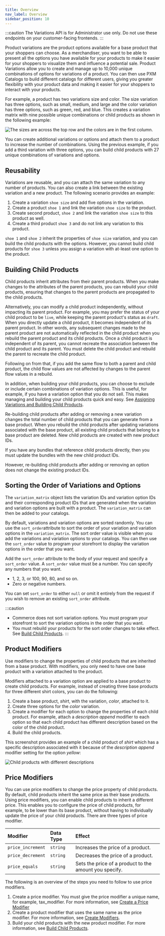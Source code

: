 ```yaml
---
title: Overview
nav_label: Overview
sidebar_position: 10
---
```


:::caution
The Variations API is for Administrator use only. Do not use these endpoints on your customer-facing frontends.
:::

Product variations are the product options available for a base product that your shoppers can choose. As a merchandiser, you want to be able to present all the options you have available for your products to make it easier for your shoppers to visualize them and influence a potential sale. Product Variations allow you to create and manage up to 10,000 unique combinations of options for variations of a product. You can then use PXM Catalogs to build different catalogs for different users, giving you greater flexibility with your product data and making it easier for your shoppers to interact with your products. 

For example, a product has two variations size and color. The size variation has three options, such as small, medium, and large and the color variation has three options, such as green, red, and blue. This creates a variation matrix with nine possible unique combinations or child products as shown in the following example:

![The sizes are across the top row and the colors are in the first column.](/assets/product-variations-1.png)

You can create additional variations or options and attach them to a product to increase the number of combinations. Using the previous example, if you add a third variation with three options, you can build child products with 27 unique combinations of variations and options.

## Reusability

Variations are reusable, and you can attach the same variation to any number of products. You can also create a link between the existing variation and a new product. The following scenario provides an example:

1. Create a variation `shoe size` and add five options in the variation.
1. Create a product `shoe 1` and link the variation `shoe size` to the product.
1. Create second product, `shoe 2` and link the variation `shoe size` to this product as well.
1. Create a third product `shoe 3` and do not link any variation to this product.

`shoe 1` and `shoe 2` inherit the properties of `shoe size` variation, and you can build the child products with the options. However, you cannot build child products for `shoe 3` unless you assign a variation with at-least one option to the product.

## Building Child Products

Child products inherit attributes from their parent products. When you make changes to the attributes of the parent products, you can rebuild your child products, ensuring that changes to the parent products are propagated to the child products.

Alternatively, you can modify a child product independently, without impacting its parent product. For example, you may prefer the status of your child product to be `live`, while keeping the parent product's status as `draft`. When you directly update a child product, it becomes independent of its parent product. In other words, any subsequent changes made to the parent product are not automatically reflected in the child product when you rebuild the parent product and its child products. Once a child product is independent of its parent, you cannot recreate the association between the child product and its parent. You must delete the child product and rebuild the parent to recreate the child product.

Following on from that, if you add the same flow to both a parent and child product, the child flow values are not affected by changes to the parent flow values in a rebuild.

In addition, when building your child products, you can choose to exclude or include certain combinations of variation options. This is useful, for example, if you have a variation option that you do not sell. This makes managing and building your child products quick and easy. See [Assigning Variations and Building Child Products](/docs/commerce-manager/product-experience-manager/variations/assign-variations-build-child-products).

Re-building child products after adding or removing a new variation changes the total number of child products that you can generate from a base product. When you rebuild the child products after updating variations associated with the base product, all existing child products that belong to a base product are deleted. New child products are created with new product IDs. 

If you have any bundles that reference child products directly, then you must update the bundles with the new child product IDs.

However, re-building child products after adding or removing an option does not change the existing product IDs.

## Sorting the Order of Variations and Options

The `variation_matrix` object lists the variation IDs and variation option IDs and their corresponding product IDs that are generated when the variation and variation options are built with a product. The `variation_matrix` can then be added to your catalogs.

By default, variations and variation options are sorted randomly. You can use the `sort_order`attribute to sort the order of your variation and variation options in the `variation_matrix`. The sort order value is visible when you add the variations and variation options to your catalogs. You can then use the `sort_order` value to program your storefront to display the variation options in the order that you want.

Add the `sort_order` attribute to the body of your request and specify a `sort_order` value. A `sort_order` value must be a number. You can specify any numbers that you want.

- 1, 2, 3, or 100, 90, 80, and so on.
- Zero or negative numbers.

You can set `sort_order` to either `null` or omit it entirely from the request if you wish to remove an existing `sort_order` attribute.

:::caution
- Commerce does not sort variation options. You must program your storefront to sort the variation options in the order that you want.
- You must rebuild your products for the sort order changes to take effect. See [Build Child Products](/docs/pxm/products/pxm-product-variations/child-products-api/build-child-products).
:::

## Product Modifiers

Use modifiers to change the properties of child products that are inherited from a base product. With modifiers, you only need to have one base product with a variation attached to the product.

Modifiers attached to a variation option are applied to a base product to create child products. For example, instead of creating three base products for three different shirt colors, you can do the following:

1. Create a base product, *shirt*, with the variation, *color*, attached to it.
1. Create three options for the *color* variation.
1. Create a modifier for each option to change the properties of each child product. For example, attach a *description append* modifier to each option so that each child product has different description based on the color of the child product.
1. Build the child products.

This screenshot provides an example of a child product of *shirt* which has a specific description associated with it because of the *description append* modifier setting for the option *yellow*:

![Child products with different descriptions](/assets/modifier-description-append.png)

## Price Modifiers

You can use price modifiers to change the price property of child products. By default, child products inherit the same price as their base products. Using price modifiers, you can enable child products to inherit a different price. This enables you to configure the price of child products, for example, to be lower than its base product, without having to individually update the price of your child products. There are three types of price modifier.

Modifier | Data Type | Effect |
| :--- | :--- | :--- |
| `price_increment` | `string` | Increases the price of a product. |
| `price_decrement` | `string` | Decreases the price of a product. |
| `price_equals` | `string` | Sets the price of a product to the amount you specify. |

The following is an overview of the steps you need to follow to use price modifiers.

1. Create a price modifier. You must give the price modifier a unique name, for example, tax_modifier. For more information, see [Create a Price Modifier](/docs/pxm/pricebooks/pxm-pricebooks-modifiers/create-a-price-modifier)
1. Create a product modifier that uses the same name as the price modifier. For more information, see [Create Modifiers](/docs/pxm/pricebooks/pxm-pricebooks-modifiers/create-a-price-modifier).
1. Build your child products with the new product modifier. For more information, see [Build Child Products](/docs/pxm/products/pxm-product-variations/build-pxm-variations).
